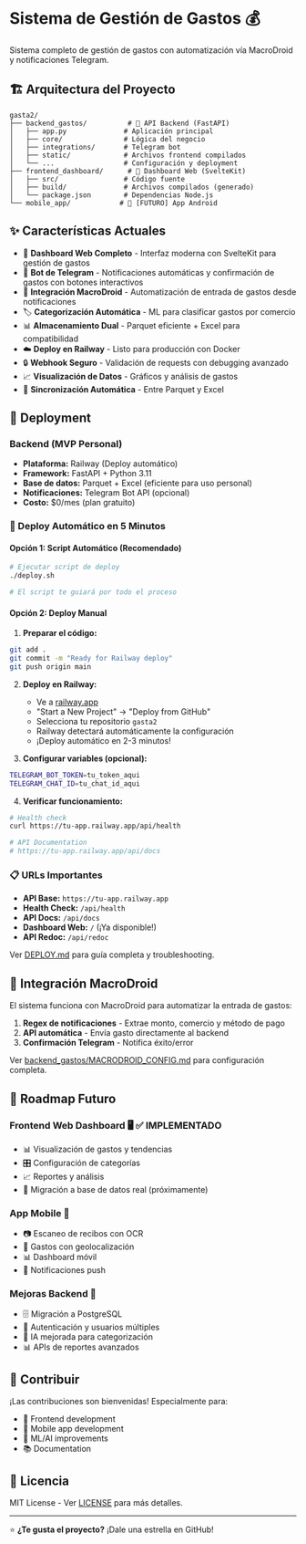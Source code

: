 # Sistema de Gestión de Gastos 💰

Sistema completo de gestión de gastos con automatización vía MacroDroid y notificaciones Telegram.

## 🏗️ Arquitectura del Proyecto

```
gasta2/
├── backend_gastos/          # 🚀 API Backend (FastAPI)
│   ├── app.py              # Aplicación principal
│   ├── core/               # Lógica del negocio
│   ├── integrations/       # Telegram bot
│   ├── static/             # Archivos frontend compilados
│   └── ...                 # Configuración y deployment
├── frontend_dashboard/      # 🎨 Dashboard Web (SvelteKit)
│   ├── src/                # Código fuente
│   ├── build/              # Archivos compilados (generado)
│   └── package.json        # Dependencias Node.js
└── mobile_app/            # 📱 [FUTURO] App Android
```

## ✨ Características Actuales

- 🎨 **Dashboard Web Completo** - Interfaz moderna con SvelteKit para gestión de gastos
- 🤖 **Bot de Telegram** - Notificaciones automáticas y confirmación de gastos con botones interactivos
- 📱 **Integración MacroDroid** - Automatización de entrada de gastos desde notificaciones
- 🏷️ **Categorización Automática** - ML para clasificar gastos por comercio
- 📊 **Almacenamiento Dual** - Parquet eficiente + Excel para compatibilidad
- ☁️ **Deploy en Railway** - Listo para producción con Docker
- 🔒 **Webhook Seguro** - Validación de requests con debugging avanzado
- 📈 **Visualización de Datos** - Gráficos y análisis de gastos
- 🔄 **Sincronización Automática** - Entre Parquet y Excel

## 🚀 Deployment

### Backend (MVP Personal)
- **Plataforma:** Railway (Deploy automático)
- **Framework:** FastAPI + Python 3.11
- **Base de datos:** Parquet + Excel (eficiente para uso personal)
- **Notificaciones:** Telegram Bot API (opcional)
- **Costo:** $0/mes (plan gratuito)

### 🚀 Deploy Automático en 5 Minutos

#### Opción 1: Script Automático (Recomendado)
```bash
# Ejecutar script de deploy
./deploy.sh

# El script te guiará por todo el proceso
```

#### Opción 2: Deploy Manual

1. **Preparar el código:**
```bash
git add .
git commit -m "Ready for Railway deploy"
git push origin main
```

2. **Deploy en Railway:**
   - Ve a [railway.app](https://railway.app)
   - "Start a New Project" → "Deploy from GitHub"
   - Selecciona tu repositorio `gasta2`
   - Railway detectará automáticamente la configuración
   - ¡Deploy automático en 2-3 minutos!

3. **Configurar variables (opcional):**
```bash
TELEGRAM_BOT_TOKEN=tu_token_aqui
TELEGRAM_CHAT_ID=tu_chat_id_aqui
```

4. **Verificar funcionamiento:**
```bash
# Health check
curl https://tu-app.railway.app/api/health

# API Documentation
# https://tu-app.railway.app/api/docs
```

### 📋 URLs Importantes
- **API Base:** `https://tu-app.railway.app`
- **Health Check:** `/api/health`
- **API Docs:** `/api/docs`
- **Dashboard Web:** `/` (¡Ya disponible!)
- **API Redoc:** `/api/redoc`

Ver [DEPLOY.md](DEPLOY.md) para guía completa y troubleshooting.

## 📱 Integración MacroDroid

El sistema funciona con MacroDroid para automatizar la entrada de gastos:

1. **Regex de notificaciones** - Extrae monto, comercio y método de pago
2. **API automática** - Envía gasto directamente al backend
3. **Confirmación Telegram** - Notifica éxito/error

Ver [backend_gastos/MACRODROID_CONFIG.md](backend_gastos/MACRODROID_CONFIG.md) para configuración completa.

## 🎯 Roadmap Futuro

### Frontend Web Dashboard 🖥️ ✅ IMPLEMENTADO
- 📊 Visualización de gastos y tendencias
- 🎛️ Configuración de categorías
- 📈 Reportes y análisis
- 💾 Migración a base de datos real (próximamente)

### App Mobile 📱
- 📷 Escaneo de recibos con OCR
- 📍 Gastos con geolocalización
- 📊 Dashboard móvil
- 🔔 Notificaciones push

### Mejoras Backend 🔧
- 🗄️ Migración a PostgreSQL
- 🔐 Autenticación y usuarios múltiples
- 🤖 IA mejorada para categorización
- 📊 APIs de reportes avanzados

## 🤝 Contribuir

¡Las contribuciones son bienvenidas! Especialmente para:
- 🎨 Frontend development
- 📱 Mobile app development  
- 🤖 ML/AI improvements
- 📚 Documentation

## 📄 Licencia

MIT License - Ver [LICENSE](LICENSE) para más detalles.

---

⭐ **¿Te gusta el proyecto?** ¡Dale una estrella en GitHub!
